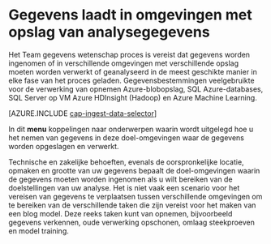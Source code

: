 <properties 
    pageTitle="Gegevens laadt in omgevingen met opslag van analysegegevens | Microsoft Azure" 
    description="Gegevens verplaatsen naar en vanuit Azure-blobopslag" 
    services="machine-learning,storage" 
    documentationCenter="" 
    authors="bradsev" 
    manager="jhubbard" 
    editor="cgronlun" />

<tags 
    ms.service="machine-learning" 
    ms.workload="data-services" 
    ms.tgt_pltfrm="na" 
    ms.devlang="na" 
    ms.topic="article" 
    ms.date="09/19/2016" 
    ms.author="bradsev" />

# <a name="load-data-into-storage-environments-for-analytics"></a>Gegevens laadt in omgevingen met opslag van analysegegevens

Het Team gegevens wetenschap proces is vereist dat gegevens worden ingenomen of in verschillende omgevingen met verschillende opslag moeten worden verwerkt of geanalyseerd in de meest geschikte manier in elke fase van het proces geladen. Gegevensbestemmingen veelgebruikte voor de verwerking van opnemen Azure-blobopslag, SQL Azure-databases, SQL Server op VM Azure HDInsight (Hadoop) en Azure Machine Learning. 

[AZURE.INCLUDE [cap-ingest-data-selector](../../includes/cap-ingest-data-selector.md)]

In dit **menu** koppelingen naar onderwerpen waarin wordt uitgelegd hoe u het nemen van gegevens in deze doel-omgevingen waar de gegevens worden opgeslagen en verwerkt.

Technische en zakelijke behoeften, evenals de oorspronkelijke locatie, opmaken en grootte van uw gegevens bepaalt de doel-omgevingen waarin de gegevens moeten worden ingenomen als u wilt bereiken van de doelstellingen van uw analyse. Het is niet vaak een scenario voor het vereisen van gegevens te verplaatsen tussen verschillende omgevingen om te bereiken van de verschillende taken die zijn vereist voor het maken van een blog model. Deze reeks taken kunt van opnemen, bijvoorbeeld gegevens verkennen, oude verwerking opschonen, omlaag steekproeven en model training.
